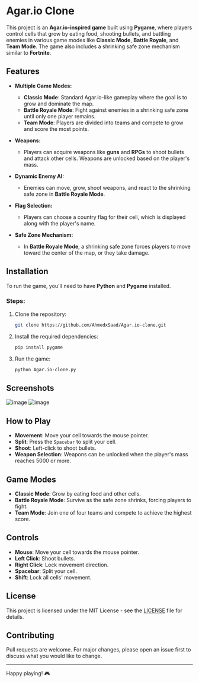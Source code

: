 # Agar.io Clone

This project is an **Agar.io-inspired game** built using **Pygame**, where players control cells that grow by eating food, shooting bullets, and battling enemies in various game modes like **Classic Mode**, **Battle Royale**, and **Team Mode**. The game also includes a shrinking safe zone mechanism similar to **Fortnite**.

## Features

- **Multiple Game Modes:**
  - **Classic Mode**: Standard Agar.io-like gameplay where the goal is to grow and dominate the map.
  - **Battle Royale Mode**: Fight against enemies in a shrinking safe zone until only one player remains.
  - **Team Mode**: Players are divided into teams and compete to grow and score the most points.

- **Weapons:**
  - Players can acquire weapons like **guns** and **RPGs** to shoot bullets and attack other cells. Weapons are unlocked based on the player's mass.

- **Dynamic Enemy AI:**
  - Enemies can move, grow, shoot weapons, and react to the shrinking safe zone in **Battle Royale Mode**.

- **Flag Selection:**
  - Players can choose a country flag for their cell, which is displayed along with the player's name.

- **Safe Zone Mechanism:**
  - In **Battle Royale Mode**, a shrinking safe zone forces players to move toward the center of the map, or they take damage.

## Installation

To run the game, you'll need to have **Python** and **Pygame** installed.

### Steps:

1. Clone the repository:
    ```bash
    git clone https://github.com/AhmedxSaad/Agar.io-clone.git
    ```
2. Install the required dependencies:
    ```bash
    pip install pygame
    ```
3. Run the game:
    ```bash
    python Agar.io-clone.py
    ```
## Screenshots 
![image](https://github.com/user-attachments/assets/b7cc7926-98b5-4a10-9a6c-e6f9a65f0759)
![image](https://github.com/user-attachments/assets/410084f9-9504-498a-988d-a530e87b645d)

## How to Play

- **Movement**: Move your cell towards the mouse pointer.
- **Split**: Press the `Spacebar` to split your cell.
- **Shoot**: Left-click to shoot bullets.
- **Weapon Selection**: Weapons can be unlocked when the player's mass reaches 5000 or more.

## Game Modes

- **Classic Mode**: Grow by eating food and other cells.
- **Battle Royale Mode**: Survive as the safe zone shrinks, forcing players to fight.
- **Team Mode**: Join one of four teams and compete to achieve the highest score.

## Controls

- **Mouse**: Move your cell towards the mouse pointer.
- **Left Click**: Shoot bullets.
- **Right Click**: Lock movement direction.
- **Spacebar**: Split your cell.
- **Shift**: Lock all cells' movement.

## License

This project is licensed under the MIT License - see the [LICENSE](LICENSE) file for details.

## Contributing

Pull requests are welcome. For major changes, please open an issue first to discuss what you would like to change.

---

Happy playing! 🎮
